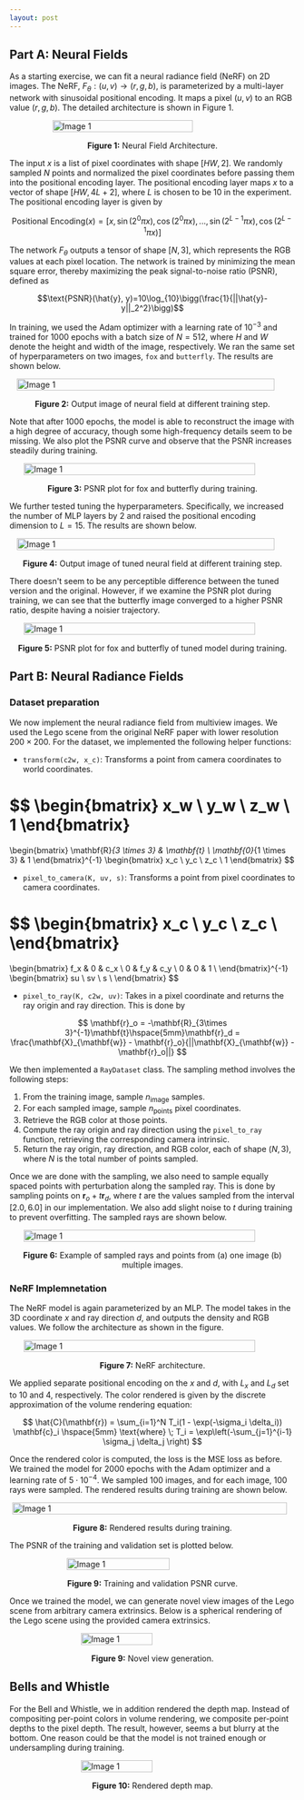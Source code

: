 ```yaml
---
layout: post
---
```


## Part A: Neural Fields

As a starting exercise, we can fit a neural radiance field (NeRF) on 2D images. The NeRF, $F_{\theta}: (u, v) \rightarrow (r, g, b)$, is parameterized by a multi-layer network with sinusoidal positional encoding. It maps a pixel $(u, v)$ to an RGB value $(r, g, b)$. The detailed architecture is shown in Figure 1.

<div style="display: flex; justify-content: center;">   
   <img src="{{ site.baseurl }}/assets/final_project/2d_nerf.png" alt="Image 1" style="width: 70%; height: auto;"> 
</div> 
<p style="text-align: center; margin-top: 15px;"><strong>Figure 1:</strong> Neural Field Architecture.</p>

The input $x$ is a list of pixel coordinates with shape $[HW, 2]$. We randomly sampled $N$ points and normalized the pixel coordinates before passing them into the positional encoding layer. The positional encoding layer maps $x$ to a vector of shape $[HW, 4L+2]$, where $L$ is chosen to be $10$ in the experiment. The positional encoding layer is given by

$$\text{Positional Encoding}(x)=[x, \sin(2^0\pi x), \cos(2^0\pi x),..., \sin(2^{L-1}\pi x), \cos(2^{L-1}\pi x)]$$

The network $F_{\theta}$ outputs a tensor of shape $[N, 3]$, which represents the RGB values at each pixel location. The network is trained by minimizing the mean square error, thereby maximizing the peak signal-to-noise ratio (PSNR), defined as

$$\text{PSNR}(\hat{y}, y)=10\log_{10}\bigg(\frac{1}{||\hat{y}-y||_2^2}\bigg)$$

In training, we used the Adam optimizer with a learning rate of $10^{-3}$ and trained for $1000$ epochs with a batch size of $N = 512$, where $H$ and $W$ denote the height and width of the image, respectively. We ran the same set of hyperparameters on two images, `fox` and `butterfly`. The results are shown below.

<div style="display: flex; justify-content: center;">   
   <img src="{{ site.baseurl }}/assets/final_project/2d_nerf_res.png" alt="Image 1" style="width: 95%; height: auto;"> 
</div> 
<p style="text-align: center; margin-top: 15px;"><strong>Figure 2:</strong> Output image of neural field at different training step.</p>

Note that after $1000$ epochs, the model is able to reconstruct the image with a high degree of accuracy, though some high-frequency details seem to be missing. We also plot the PSNR curve and observe that the PSNR increases steadily during training.

<div style="display: flex; justify-content: center;">   
   <img src="{{ site.baseurl }}/assets/final_project/2d_nerf_plot.png" alt="Image 1" style="width: 90%; height: auto;"> 
</div> 
<p style="text-align: center; margin-top: 15px;"><strong>Figure 3:</strong> PSNR plot for fox and butterfly during training.</p>

We further tested tuning the hyperparameters. Specifically, we increased the number of MLP layers by 2 and raised the positional encoding dimension to $L = 15$. The results are shown below.

<div style="display: flex; justify-content: center;">   
   <img src="{{ site.baseurl }}/assets/final_project/2d_nerf_res_tuned.png" alt="Image 1" style="width: 95%; height: auto;"> 
</div> 
<p style="text-align: center; margin-top: 15px;"><strong>Figure 4:</strong> Output image of tuned neural field at different training step.</p>

There doesn't seem to be any perceptible difference between the tuned version and the original. However, if we examine the PSNR plot during training, we can see that the butterfly image converged to a higher PSNR ratio, despite having a noisier trajectory.

<div style="display: flex; justify-content: center;">   
   <img src="{{ site.baseurl }}/assets/final_project/2d_nerf_plot_tuned.png" alt="Image 1" style="width: 90%; height: auto;"> 
</div> 
<p style="text-align: center; margin-top: 15px;"><strong>Figure 5:</strong> PSNR plot for fox and butterfly of tuned model during training.</p>

## Part B: Neural Radiance Fields

### Dataset preparation

We now implement the neural radiance field from multiview images. We used the Lego scene from the original NeRF paper with lower resolution $200 \times 200$. For the dataset, we implemented the following helper functions:

* `transform(c2w, x_c)`: Transforms a point from camera coordinates to world coordinates.

$$
\begin{bmatrix}
x_w \\
y_w \\
z_w \\
1
\end{bmatrix}
=
\begin{bmatrix}
\mathbf{R}_{3 \times 3} & \mathbf{t} \\
\mathbf{0}_{1 \times 3} & 1
\end{bmatrix}^{-1}
\begin{bmatrix}
x_c \\
y_c \\
z_c \\
1
\end{bmatrix}
$$

* `pixel_to_camera(K, uv, s)`: Transforms a point from pixel coordinates to camera coordinates.

$$
\begin{bmatrix}
x_c \\
y_c \\
z_c \\
\end{bmatrix}
=
\begin{bmatrix}
f_x & 0 & c_x \\
0 & f_y & c_y \\
0 & 0 & 1 \\
\end{bmatrix}^{-1}
\begin{bmatrix}
su \\
sv \\
s \\
\end{bmatrix}
$$

* `pixel_to_ray(K, c2w, uv)`: Takes in a pixel coordinate and returns the ray origin and ray direction. This is done by

$$
\mathbf{r}_o = -\mathbf{R}_{3\times 3}^{-1}\mathbf{t}\hspace{5mm}\mathbf{r}_d = \frac{\mathbf{X}_{\mathbf{w}} - \mathbf{r}_o}{||\mathbf{X}_{\mathbf{w}} - \mathbf{r}_o||}
$$

We then implemented a `RayDataset` class. The sampling method involves the following steps:
1. From the training image, sample $n_{\text{image}}$ samples.
2. For each sampled image, sample $n_{\text{points}}$ pixel coordinates.
3. Retrieve the RGB color at those points.
4. Compute the ray origin and ray direction using the `pixel_to_ray` function, retrieving the corresponding camera intrinsic.
5. Return the ray origin, ray direction, and RGB color, each of shape $(N, 3)$, where $N$ is the total number of points sampled.

Once we are done with the sampling, we also need to sample equally spaced points with perturbation along the sampled ray. This is done by sampling points on $\mathbf{r}_o + t \mathbf{r}_d$, where $t$ are the values sampled from the interval $[2.0, 6.0]$ in our implementation. We also add slight noise to $t$ during training to prevent overfitting. The sampled rays are shown below.

<div style="display: flex; justify-content: center;">   
   <img src="{{ site.baseurl }}/assets/final_project/nerf_3d_data.png" alt="Image 1" style="width: 90%; height: auto;"> 
</div> 
<p style="text-align: center; margin-top: 15px;"><strong>Figure 6:</strong> Example of sampled rays and points from (a) one image (b) multiple images.</p>

### NeRF Implemnetation

The NeRF model is again parameterized by an MLP. The model takes in the 3D coordinate $x$ and ray direction $d$, and outputs the density and RGB values. We follow the architecture as shown in the figure.

<div style="display: flex; justify-content: center;">   
   <img src="{{ site.baseurl }}/assets/final_project/mlp_nerf.png" alt="Image 1" style="width: 90%; height: auto;"> 
</div> 
<p style="text-align: center; margin-top: 15px;"><strong>Figure 7:</strong> NeRF architecture.</p>

We applied separate positional encoding on the $x$ and $d$, with $L_x$ and $L_d$ set to $10$ and $4$, respectively. The color rendered is given by the discrete approximation of the volume rendering equation:

$$
\hat{C}(\mathbf{r}) = \sum_{i=1}^N T_i(1 - \exp(-\sigma_i \delta_i)) \mathbf{c}_i \hspace{5mm} \text{where} \; T_i = \exp\left(-\sum_{j=1}^{i-1} \sigma_j \delta_j \right)
$$

Once the rendered color is computed, the loss is the MSE loss as before. We trained the model for $2000$ epochs with the Adam optimizer and a learning rate of $5 \cdot 10^{-4}$. We sampled $100$ images, and for each image, $100$ rays were sampled. The rendered results during training are shown below.

<div style="display: flex; justify-content: center;">   
   <img src="{{ site.baseurl }}/assets/final_project/nerf_3d_res.png" alt="Image 1" style="width: 98%; height: auto;"> 
</div> 
<p style="text-align: center; margin-top: 15px;"><strong>Figure 8:</strong> Rendered results during training.</p>

The PSNR of the training and validation set is plotted below.

<div style="display: flex; justify-content: center;">   
   <img src="{{ site.baseurl }}/assets/final_project/nerf_3d_plot.png" alt="Image 1" style="width: 60%; height: auto;"> 
</div> 
<p style="text-align: center; margin-top: 15px;"><strong>Figure 9:</strong> Training and validation PSNR curve.</p>

Once we trained the model, we can generate novel view images of the Lego scene from arbitrary camera extrinsics. Below is a spherical rendering of the Lego scene using the provided camera extrinsics.

<div style="display: flex; justify-content: center;">   
   <img src="{{ site.baseurl }}/assets/final_project/rendered.gif" alt="Image 1" style="width: 50%; height: auto;"> 
</div> 
<p style="text-align: center; margin-top: 15px;"><strong>Figure 9:</strong> Novel view generation.</p>

## Bells and Whistle

For the Bell and Whistle, we in addition rendered the depth map. Instead of compositing per-point colors in volume rendering, we composite per-point depths to the pixel depth. The result, however, seems a but blurry at the bottom. One reason could be that the model is not trained enough or undersampling during training. 

<div style="display: flex; justify-content: center;">   
   <img src="{{ site.baseurl }}/assets/final_project/depth.gif" alt="Image 1" style="width: 50%; height: auto;"> 
</div> 
<p style="text-align: center; margin-top: 15px;"><strong>Figure 10:</strong> Rendered depth map.</p>







